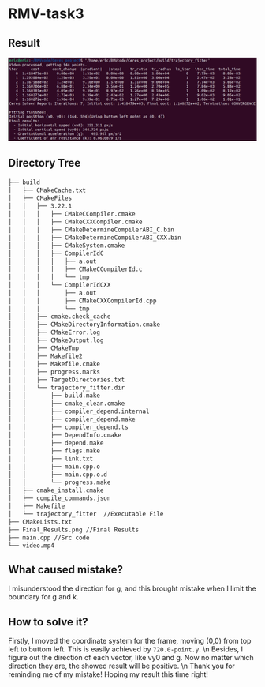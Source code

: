 # RMV-task3
## Result
![Result](./Final_Results.png)

## Directory Tree
```.
├── build
│   ├── CMakeCache.txt
│   ├── CMakeFiles
│   │   ├── 3.22.1
│   │   │   ├── CMakeCCompiler.cmake
│   │   │   ├── CMakeCXXCompiler.cmake
│   │   │   ├── CMakeDetermineCompilerABI_C.bin
│   │   │   ├── CMakeDetermineCompilerABI_CXX.bin
│   │   │   ├── CMakeSystem.cmake
│   │   │   ├── CompilerIdC
│   │   │   │   ├── a.out
│   │   │   │   ├── CMakeCCompilerId.c
│   │   │   │   └── tmp
│   │   │   └── CompilerIdCXX
│   │   │       ├── a.out
│   │   │       ├── CMakeCXXCompilerId.cpp
│   │   │       └── tmp
│   │   ├── cmake.check_cache
│   │   ├── CMakeDirectoryInformation.cmake
│   │   ├── CMakeError.log
│   │   ├── CMakeOutput.log
│   │   ├── CMakeTmp
│   │   ├── Makefile2
│   │   ├── Makefile.cmake
│   │   ├── progress.marks
│   │   ├── TargetDirectories.txt
│   │   └── trajectory_fitter.dir
│   │       ├── build.make
│   │       ├── cmake_clean.cmake
│   │       ├── compiler_depend.internal
│   │       ├── compiler_depend.make
│   │       ├── compiler_depend.ts
│   │       ├── DependInfo.cmake
│   │       ├── depend.make
│   │       ├── flags.make
│   │       ├── link.txt
│   │       ├── main.cpp.o
│   │       ├── main.cpp.o.d
│   │       └── progress.make
│   ├── cmake_install.cmake
│   ├── compile_commands.json
│   ├── Makefile
│   └── trajectory_fitter  //Executable File
├── CMakeLists.txt 
├── Final_Results.png //Final Results
├── main.cpp //Src code
└── video.mp4
```
## What caused mistake?
I misunderstood the direction for g, and this brought mistake when I limit the boundary for g and k.
## How to solve it?
Firstly, I moved the coordinate system for the frame, moving (0,0) from top left to buttom left. This is easily achieved by `720.0-point.y`. \n
Besides, I figure out the direction of each vector, like vy0 and g. Now no matter which direction they are, the showed result will be positive. \n
Thank you for reminding me of my mistake! Hoping my result this time right!

